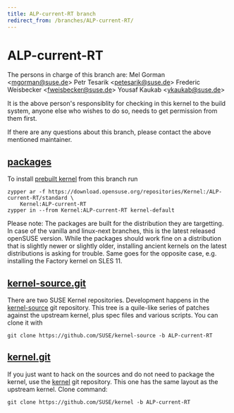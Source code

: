 ```yaml
---
title: ALP-current-RT branch
redirect_from: /branches/ALP-current-RT/
---
```

# ALP-current-RT
The persons in charge of this branch are:
Mel Gorman <[mgorman@suse.de](mailto:mgorman@suse.de?subject=ALP-current-RT%20branch)>
Petr Tesarik <[petesarik@suse.de](mailto:petesarik@suse.de?subject=ALP-current-RT%20branch)>
Frederic Weisbecker <[fweisbecker@suse.de](mailto:fweisbecker@suse.de?subject=ALP-current-RT%20branch)>
Yousaf Kaukab <[ykaukab@suse.de](mailto:ykaukab@suse.de?subject=ALP-current-RT%20branch)>

It is the above person's responsiblity for checking in this kernel to
the build system, anyone else who wishes to do so, needs to get
permission from them first.

If there are any questions about this branch, please contact the above
mentioned maintainer.


## [packages](https://download.opensuse.org/repositories/Kernel:/ALP-current-RT)
To install
[prebuilt kernel](https://download.opensuse.org/repositories/Kernel:/ALP-current-RT)
from this branch run

```
zypper ar -f https://download.opensuse.org/repositories/Kernel:/ALP-current-RT/standard \
    Kernel:ALP-current-RT
zypper in --from Kernel:ALP-current-RT kernel-default
```

Please note: The packages are built for the distribution they are
targetting. In case of the vanilla and linux-next branches, this is the
latest released openSUSE version. While the packages should work
fine on a distribution that is slightly newer or slightly older,
installing ancient kernels on the latest distributions is asking for
trouble. Same goes for the opposite case, e.g. installing the Factory
kernel on SLES 11.

## [kernel-source.git](https://github.com/SUSE/kernel-source/tree/ALP-current-RT)
There are two SUSE Kernel repositories. Development happens in the
[kernel-source](https://github.com/SUSE/kernel-source/tree/ALP-current-RT)
git repository. This tree is a quile-like series of patches against the
upstream kernel, plus spec files and various scripts. You can clone it
with

```
git clone https://github.com/SUSE/kernel-source -b ALP-current-RT
```

## [kernel.git](https://github.com/SUSE/kernel/tree/ALP-current-RT)
If you just want to hack on the sources and do not need to package the
kernel, use the [kernel](https://github.com/SUSE/kernel/tree/ALP-current-RT)
git repository. This one has the same layout as the upstream kernel. Clone
command:

```
git clone https://github.com/SUSE/kernel -b ALP-current-RT
```


